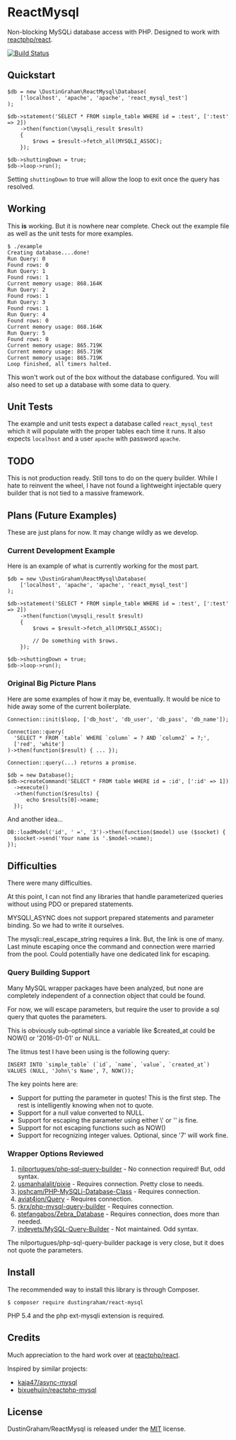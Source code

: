 # ReactMysql

Non-blocking MySQLi database access with PHP.
Designed to work with [reactphp/react](https://github.com/reactphp/react).

[![Build Status](https://travis-ci.org/dustingraham/react-mysql.svg?branch=master)](https://travis-ci.org/dustingraham/react-mysql)

## Quickstart

    $db = new \DustinGraham\ReactMysql\Database(
        ['localhost', 'apache', 'apache', 'react_mysql_test']
    );
    
    $db->statement('SELECT * FROM simple_table WHERE id = :test', [':test' => 2])
        ->then(function(\mysqli_result $result)
        {
            $rows = $result->fetch_all(MYSQLI_ASSOC);
        });
    
    $db->shuttingDown = true;
    $db->loop->run();

Setting `shuttingDown` to true will allow the loop to exit once the query has resolved.

## Working

This __is__ working. But it is nowhere near complete. Check out the example file
as well as the unit tests for more examples.

    $ ./example 
    Creating database....done!
    Run Query: 0
    Found rows: 0
    Run Query: 1
    Found rows: 1
    Current memory usage: 868.164K
    Run Query: 2
    Found rows: 1
    Run Query: 3
    Found rows: 1
    Run Query: 4
    Found rows: 0
    Current memory usage: 868.164K
    Run Query: 5
    Found rows: 0
    Current memory usage: 865.719K
    Current memory usage: 865.719K
    Current memory usage: 865.719K
    Loop finished, all timers halted.

This won't work out of the box without the database configured.
You will also need to set up a database with some data to query.

## Unit Tests

The example and unit tests expect a database called `react_mysql_test` which it
will populate with the proper tables each time it runs. It also expects `localhost`
and a user `apache` with password `apache`.

## TODO

This is not production ready. Still tons to do on the query builder.
While I hate to reinvent the wheel, I have not found a lightweight
injectable query builder that is not tied to a massive framework.

## Plans (Future Examples)

These are just plans for now. It may change wildly as we develop.

### Current Development Example

Here is an example of what is currently working for the most part.

    $db = new \DustinGraham\ReactMysql\Database(
        ['localhost', 'apache', 'apache', 'react_mysql_test']
    );
    
    $db->statement('SELECT * FROM simple_table WHERE id = :test', [':test' => 2])
        ->then(function(\mysqli_result $result)
        {
            $rows = $result->fetch_all(MYSQLI_ASSOC);
            
            // Do something with $rows.
        });
    
    $db->shuttingDown = true;
    $db->loop->run();

### Original Big Picture Plans

Here are some examples of how it may be, eventually.
It would be nice to hide away some of the current boilerplate.

    Connection::init($loop, ['db_host', 'db_user', 'db_pass', 'db_name']);
    
    Connection::query(
      'SELECT * FROM `table` WHERE `column` = ? AND `column2` = ?;',
      ['red', 'white']
    )->then(function($result) { ... });
    
    Connection::query(...) returns a promise.
    
    $db = new Database();
    $db->createCommand('SELECT * FROM table WHERE id = :id', [':id' => 1])
      ->execute()
      ->then(function($results) {
          echo $results[0]->name;
      });
    

And another idea...

    DB::loadModel('id', ' =', '3')->then(function($model) use ($socket) {
      $socket->send('Your name is '.$model->name);
    });

## Difficulties

There were many difficulties.

At this point, I can not find any libraries that handle parameterized queries
without using PDO or prepared statements.

MYSQLI_ASYNC does not support prepared statements and parameter binding. So we had to write it ourselves.

The mysqli::real_escape_string requires a link. But, the link is one of many.
Last minute escaping once the command and connection were married from the pool.
Could potentially have one dedicated link for escaping.

### Query Building Support

Many MySQL wrapper packages have been analyzed, but none are completely independent of
a connection object that could be found.

For now, we will escape parameters, but require the user to provide a sql query that quotes the parameters.

This is obviously sub-optimal since a variable like $created_at could be NOW() or '2016-01-01' or NULL. 

The litmus test I have been using is the following query:

    INSERT INTO `simple_table` (`id`, `name`, `value`, `created_at`)
    VALUES (NULL, 'John\'s Name', 7, NOW());

The key points here are:

 - Support for putting the parameter in quotes! This is the first step. The rest is intelligently knowing when not to quote.
 - Support for a null value converted to NULL.
 - Support for escaping the parameter using either \\\' or '' is fine.
 - Support for not escaping functions such as NOW()
 - Support for recognizing integer values. Optional, since '7' will work fine.

### Wrapper Options Reviewed

 1. [nilportugues/php-sql-query-builder](https://github.com/nilportugues/php-sql-query-builder) - No connection required! But, odd syntax.
 1. [usmanhalalit/pixie](https://github.com/usmanhalalit/pixie) - Requires connection. Pretty close to needs.
 1. [joshcam/PHP-MySQLi-Database-Class](https://github.com/joshcam/PHP-MySQLi-Database-Class) - Requires connection.
 1. [aviat4ion/Query](https://git.timshomepage.net/aviat4ion/Query) - Requires connection.
 1. [rkrx/php-mysql-query-builder](https://github.com/rkrx/php-mysql-query-builder) - Requires connection.
 1. [stefangabos/Zebra_Database](https://github.com/stefangabos/Zebra_Database) - Requires connection, does more than needed.
 1. [indeyets/MySQL-Query-Builder](https://github.com/indeyets/MySQL-Query-Builder) - Not maintained. Odd syntax.

The nilportugues/php-sql-query-builder package is very close, but it does not quote the parameters.

## Install

The recommended way to install this library is through Composer.

    $ composer require dustingraham/react-mysql

PHP 5.4 and the php ext-mysqli extension is required.

## Credits

Much appreciation to the hard work over at [reactphp/react](https://github.com/reactphp/react).

Inspired by similar projects:
 - [kaja47/async-mysql](https://github.com/kaja47/async-mysql)
 - [bixuehujin/reactphp-mysql](https://github.com/bixuehujin/reactphp-mysql)

## License

DustinGraham/ReactMysql is released under the [MIT](https://github.com/dustingraham/react-mysql/blob/master/LICENSE) license.
